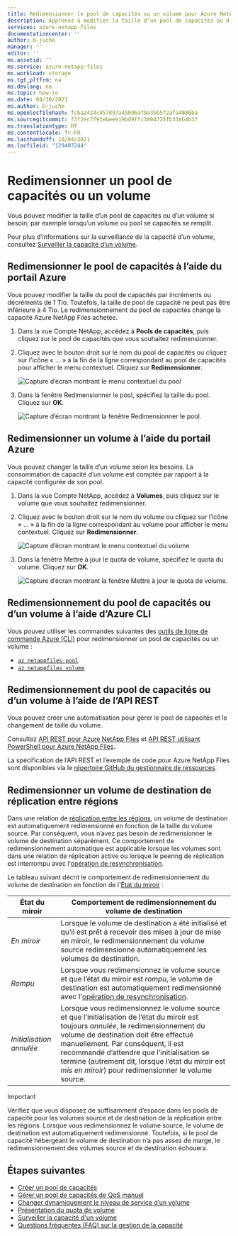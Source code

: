 ```yaml
---
title: Redimensionner le pool de capacités ou un volume pour Azure NetApp Files | Microsoft Docs
description: Apprenez à modifier la taille d’un pool de capacités ou d’un volume. Le redimensionnement du pool de capacités change la capacité Azure NetApp Files achetée.
services: azure-netapp-files
documentationcenter: ''
author: b-juche
manager: ''
editor: ''
ms.assetid: ''
ms.service: azure-netapp-files
ms.workload: storage
ms.tgt_pltfrm: na
ms.devlang: na
ms.topic: how-to
ms.date: 04/30/2021
ms.author: b-juche
ms.openlocfilehash: fcba2424c457d97a45096af9a35b5f2afa4086ba
ms.sourcegitcommit: f3f2ec7793ebeee19bd9ffc3004725fb33eb4b3f
ms.translationtype: HT
ms.contentlocale: fr-FR
ms.lasthandoff: 10/04/2021
ms.locfileid: "129407244"
---
```

# <a name="resize-a-capacity-pool-or-a-volume"></a>Redimensionner un pool de capacités ou un volume
Vous pouvez modifier la taille d’un pool de capacités ou d’un volume si besoin, par exemple lorsqu’un volume ou pool se capacités se remplit. 

Pour plus d’informations sur la surveillance de la capacité d’un volume, consultez [Surveiller la capacité d’un volume](monitor-volume-capacity.md).

## <a name="resize-the-capacity-pool-using-the-azure-portal"></a>Redimensionner le pool de capacités à l’aide du portail Azure 

Vous pouvez modifier la taille du pool de capacités par incréments ou décréments de 1 Tio. Toutefois, la taille de pool de capacité ne peut pas être inférieure à 4 Tio. Le redimensionnement du pool de capacités change la capacité Azure NetApp Files achetée.

1. Dans la vue Compte NetApp, accédez à **Pools de capacités**, puis cliquez sur le pool de capacités que vous souhaitez redimensionner.
2. Cliquez avec le bouton droit sur le nom du pool de capacités ou cliquez sur l’icône « … » à la fin de la ligne correspondant au pool de capacités pour afficher le menu contextuel. Cliquez sur **Redimensionner**. 

    ![Capture d’écran montrant le menu contextuel du pool](../media/azure-netapp-files/resize-pool-context-menu.png)  

3. Dans la fenêtre Redimensionner le pool, spécifiez la taille du pool.  Cliquez sur **OK**.

    ![Capture d’écran montrant la fenêtre Redimensionner le pool.](../media/azure-netapp-files/resize-pool-window.png) 

## <a name="resize-a-volume-using-the-azure-portal"></a>Redimensionner un volume à l’aide du portail Azure

Vous pouvez changer la taille d’un volume selon les besoins. La consommation de capacité d’un volume est comptée par rapport à la capacité configurée de son pool.

1. Dans la vue Compte NetApp, accédez à **Volumes**, puis cliquez sur le volume que vous souhaitez redimensionner.
2. Cliquez avec le bouton droit sur le nom du volume ou cliquez sur l’icône « ... » à la fin de la ligne correspondant au volume pour afficher le menu contextuel. Cliquez sur **Redimensionner**.

    ![Capture d’écran montrant le menu contextuel du volume](../media/azure-netapp-files/resize-volume-context-menu.png) 
    
3. Dans la fenêtre Mettre à jour le quota de volume, spécifiez le quota du volume. Cliquez sur **OK**.   

    ![Capture d’écran montrant la fenêtre Mettre à jour le quota de volume.](../media/azure-netapp-files/resize-volume-quota-window.png) 

## <a name="resizing-the-capacity-pool-or-a-volume-using-azure-cli"></a>Redimensionnement du pool de capacités ou d’un volume à l’aide d’Azure CLI  

Vous pouvez utiliser les commandes suivantes des [outils de ligne de commande Azure (CLI)](azure-netapp-files-sdk-cli.md) pour redimensionner un pool de capacités ou un volume :

* [`az netappfiles pool`](/cli/azure/netappfiles/pool?preserve-view=true&view=azure-cli-latest)
* [`az netappfiles volume`](/cli/azure/netappfiles/volume?preserve-view=true&view=azure-cli-latest)

## <a name="resizing-the-capacity-pool-or-a-volume-using-rest-api"></a>Redimensionnement du pool de capacités ou d’un volume à l’aide de l’API REST

Vous pouvez créer une automatisation pour gérer le pool de capacités et le changement de taille du volume.   

Consultez [API REST pour Azure NetApp Files](azure-netapp-files-develop-with-rest-api.md) et [API REST utilisant PowerShell pour Azure NetApp Files](develop-rest-api-powershell.md). 

La spécification de l’API REST et l’exemple de code pour Azure NetApp Files sont disponibles via le [répertoire GitHub du gestionnaire de ressources](https://github.com/Azure/azure-rest-api-specs/tree/master/specification/netapp/resource-manager/Microsoft.NetApp/stable). 

## <a name="resize-a-cross-region-replication-destination-volume"></a>Redimensionner un volume de destination de réplication entre régions 

Dans une relation de [réplication entre les régions](cross-region-replication-introduction.md), un volume de destination est automatiquement redimensionné en fonction de la taille du volume source. Par conséquent, vous n’avez pas besoin de redimensionner le volume de destination séparément. Ce comportement de redimensionnement automatique est applicable lorsque les volumes sont dans une relation de réplication active ou lorsque le peering de réplication est interrompu avec l'[opération de resynchronisation](cross-region-replication-manage-disaster-recovery.md#resync-replication). 

Le tableau suivant décrit le comportement de redimensionnement du volume de destination en fonction de l'[État du miroir](cross-region-replication-display-health-status.md) :

|  État du miroir  | Comportement de redimensionnement du volume de destination |
|-|-|
| *En miroir* | Lorsque le volume de destination a été initialisé et qu’il est prêt à recevoir des mises à jour de mise en miroir, le redimensionnement du volume source redimensionne automatiquement les volumes de destination. |
| *Rompu* | Lorsque vous redimensionnez le volume source et que l’état du miroir est *rompu*, le volume de destination est automatiquement redimensionné avec l'[opération de resynchronisation](cross-region-replication-manage-disaster-recovery.md#resync-replication).  |
| *Initialisation annulée* | Lorsque vous redimensionnez le volume source et que l’initialisation de l’état du miroir est toujours *annulée*, le redimensionnement du volume de destination doit être effectué manuellement. Par conséquent, il est recommandé d’attendre que l’initialisation se termine (autrement dit, lorsque l’état du miroir est *mis en miroir*) pour redimensionner le volume source. | 

> [!IMPORTANT]
> Vérifiez que vous disposez de suffisamment d’espace dans les pools de capacité pour les volumes source et de destination de la réplication entre les régions. Lorsque vous redimensionnez le volume source, le volume de destination est automatiquement redimensionné. Toutefois, si le pool de capacité hébergeant le volume de destination n’a pas assez de marge, le redimensionnement des volumes source et de destination échouera.

## <a name="next-steps"></a>Étapes suivantes

- [Créer un pool de capacités](azure-netapp-files-set-up-capacity-pool.md)
- [Gérer un pool de capacités de QoS manuel](manage-manual-qos-capacity-pool.md)
- [Changer dynamiquement le niveau de service d’un volume](dynamic-change-volume-service-level.md) 
- [Présentation du quota de volume](volume-quota-introduction.md)
- [Surveiller la capacité d'un volume](monitor-volume-capacity.md)
- [Questions fréquentes (FAQ) sur la gestion de la capacité](azure-netapp-files-faqs.md#capacity-management-faqs)
